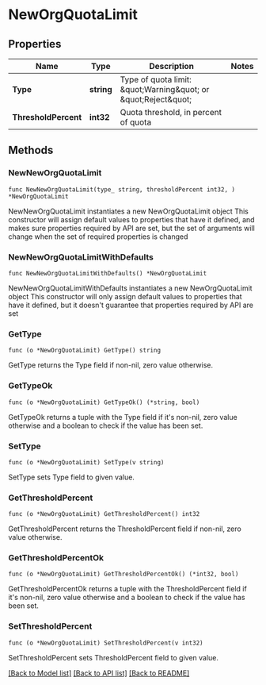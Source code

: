 # NewOrgQuotaLimit

## Properties

Name | Type | Description | Notes
------------ | ------------- | ------------- | -------------
**Type** | **string** | Type of quota limit: \&quot;Warning\&quot; or \&quot;Reject\&quot; | 
**ThresholdPercent** | **int32** | Quota threshold, in percent of quota | 

## Methods

### NewNewOrgQuotaLimit

`func NewNewOrgQuotaLimit(type_ string, thresholdPercent int32, ) *NewOrgQuotaLimit`

NewNewOrgQuotaLimit instantiates a new NewOrgQuotaLimit object
This constructor will assign default values to properties that have it defined,
and makes sure properties required by API are set, but the set of arguments
will change when the set of required properties is changed

### NewNewOrgQuotaLimitWithDefaults

`func NewNewOrgQuotaLimitWithDefaults() *NewOrgQuotaLimit`

NewNewOrgQuotaLimitWithDefaults instantiates a new NewOrgQuotaLimit object
This constructor will only assign default values to properties that have it defined,
but it doesn't guarantee that properties required by API are set

### GetType

`func (o *NewOrgQuotaLimit) GetType() string`

GetType returns the Type field if non-nil, zero value otherwise.

### GetTypeOk

`func (o *NewOrgQuotaLimit) GetTypeOk() (*string, bool)`

GetTypeOk returns a tuple with the Type field if it's non-nil, zero value otherwise
and a boolean to check if the value has been set.

### SetType

`func (o *NewOrgQuotaLimit) SetType(v string)`

SetType sets Type field to given value.


### GetThresholdPercent

`func (o *NewOrgQuotaLimit) GetThresholdPercent() int32`

GetThresholdPercent returns the ThresholdPercent field if non-nil, zero value otherwise.

### GetThresholdPercentOk

`func (o *NewOrgQuotaLimit) GetThresholdPercentOk() (*int32, bool)`

GetThresholdPercentOk returns a tuple with the ThresholdPercent field if it's non-nil, zero value otherwise
and a boolean to check if the value has been set.

### SetThresholdPercent

`func (o *NewOrgQuotaLimit) SetThresholdPercent(v int32)`

SetThresholdPercent sets ThresholdPercent field to given value.



[[Back to Model list]](../README.md#documentation-for-models) [[Back to API list]](../README.md#documentation-for-api-endpoints) [[Back to README]](../README.md)


